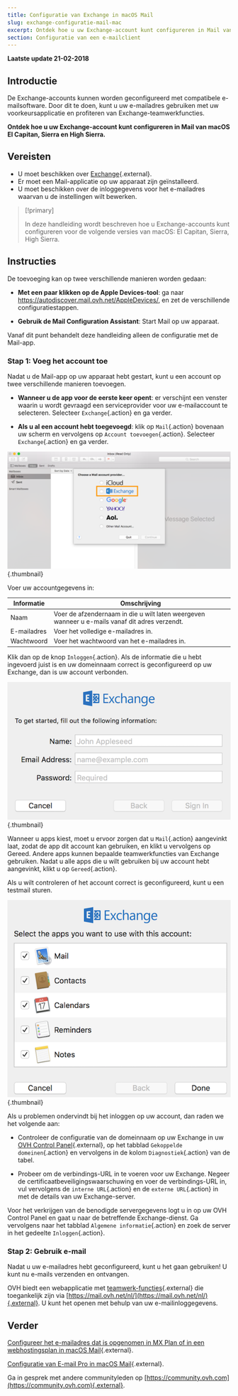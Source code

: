 ```yaml
---
title: Configuratie van Exchange in macOS Mail
slug: exchange-configuratie-mail-mac
excerpt: Ontdek hoe u uw Exchange-account kunt configureren in Mail van macOS El Capitan, Sierra en High Sierra
section: Configuratie van een e-mailclient
---
```


**Laatste update 21-02-2018**

## Introductie

De Exchange-accounts kunnen worden geconfigureerd met compatibele e-mailsoftware. Door dit te doen, kunt u uw e-mailadres gebruiken met uw voorkeursapplicatie en profiteren van Exchange-teamwerkfuncties.

**Ontdek hoe u uw Exchange-account kunt configureren in Mail van macOS El Capitan, Sierra en High Sierra.**

## Vereisten

- U moet beschikken over [Exchange](https://www.ovh.com/nl/emails/){.external}.
- Er moet een Mail-applicatie op uw apparaat zijn geïnstalleerd. 
- U moet beschikken over de inloggegevens voor het e-mailadres waarvan u de instellingen wilt bewerken.

> [!primary]
>
> In deze handleiding wordt beschreven hoe u Exchange-accounts kunt configureren voor de volgende versies van macOS: El Capitan, Sierra, High Sierra.
>

## Instructies

De toevoeging kan op twee verschillende manieren worden gedaan:

- **Met een paar klikken op de Apple Devices-tool**: ga naar <https://autodiscover.mail.ovh.net/AppleDevices/>, en zet de verschillende configuratiestappen.

- **Gebruik de Mail Configuration Assistant**: Start Mail op uw apparaat.

Vanaf dit punt behandelt deze handleiding alleen de configuratie met de Mail-app.

### Stap 1: Voeg het account toe

Nadat u de Mail-app op uw apparaat hebt gestart, kunt u een account op twee verschillende manieren toevoegen.

- **Wanneer u de app voor de eerste keer opent**: er verschijnt een venster waarin u wordt gevraagd een serviceprovider voor uw e-mailaccount te selecteren. Selecteer `Exchange`{.action} en ga verder. 

- **Als u al een account hebt toegevoegd**: klik op `Mail`{.action} bovenaan uw scherm en vervolgens op `Account toevoegen`{.action}. Selecteer `Exchange`{.action} en ga verder. 

![Exchange](images/configuration-mail-macos-step1.png){.thumbnail}

Voer uw accountgegevens in:

|Informatie|Omschrijving| 
|---|---| 
|Naam|Voer de afzendernaam in die u wilt laten weergeven wanneer u e-mails vanaf dit adres verzendt.|
|E-mailadres|Voer het volledige e-mailadres in.|
|Wachtwoord|Voer het wachtwoord van het e-mailadres in.|  

Klik dan op de knop `Inloggen`{.action}.  Als de informatie die u hebt ingevoerd juist is en uw domeinnaam correct is geconfigureerd op uw Exchange, dan is uw account verbonden. 

![Exchange](images/configuration-mail-macos-step2.png){.thumbnail}

Wanneer u apps kiest, moet u ervoor zorgen dat u `Mail`{.action} aangevinkt laat, zodat de app dit account kan gebruiken, en klikt u vervolgens op Gereed. Andere apps kunnen bepaalde teamwerkfuncties van Exchange gebruiken. Nadat u alle apps die u wilt gebruiken bij uw account hebt aangevinkt, klikt u op `Gereed`{.action}.

Als u wilt controleren of het account correct is geconfigureerd, kunt u een testmail sturen.

![Exchange](images/configuration-mail-macos-step3.png){.thumbnail}

Als u problemen ondervindt bij het inloggen op uw account, dan raden we het volgende aan:

- Controleer de configuratie van de domeinnaam op uw Exchange in uw [OVH Control Panel](https://www.ovh.com/auth/?action=gotomanager){.external}, op het tabblad `Gekoppelde domeinen`{.action} en vervolgens in de kolom `Diagnostiek`{.action} van de tabel.

- Probeer om de verbindings-URL in te voeren voor uw Exchange. Negeer de certificaatbeveiligingswaarschuwing en voer de verbindings-URL in, vul vervolgens de `interne URL`{.action} en de `externe URL`{.action} in met de details van uw Exchange-server.

Voor het verkrijgen van de benodigde servergegevens logt u in op uw OVH Control Panel en gaat u naar de betreffende Exchange-dienst. Ga vervolgens naar het tabblad `Algemene informatie`{.action} en zoek de server in het gedeelte `Inloggen`{.action}.

### Stap 2: Gebruik e-mail

Nadat u uw e-mailadres hebt geconfigureerd, kunt u het gaan gebruiken! U kunt nu e-mails verzenden en ontvangen.

OVH biedt een webapplicatie met [teamwerk-functies](https://www.ovh.com/nl/emails/){.external} die toegankelijk zijn via [https://mail.ovh.net/nl/](https://mail.ovh.net/nl/){.external}. U kunt het openen met behulp van uw e-mailinloggegevens.

## Verder

[Configureer het e-mailadres dat is opgenomen in MX Plan of in een webhostingsplan in macOS Mail](https://docs.ovh.com/nl/emails/configuratie-mail-macos/){.external}.

[Configuratie van E-mail Pro in macOS Mail](https://docs.ovh.com/nl/emails-pro/configureer-email-pro-macos-mail/){.external}.

Ga in gesprek met andere communityleden op [https://community.ovh.com](https://community.ovh.com){.external}.